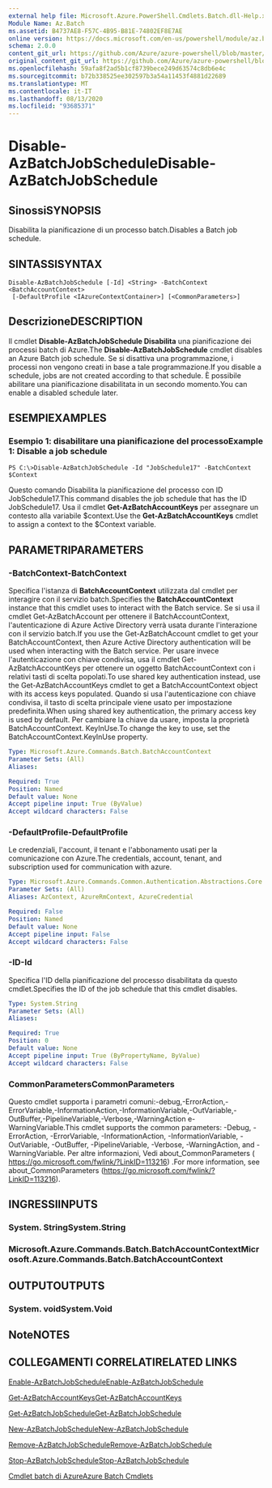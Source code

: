 ```yaml
---
external help file: Microsoft.Azure.PowerShell.Cmdlets.Batch.dll-Help.xml
Module Name: Az.Batch
ms.assetid: B4737AE8-F57C-4B95-B81E-74802EF8E7AE
online version: https://docs.microsoft.com/en-us/powershell/module/az.batch/disable-azbatchjobschedule
schema: 2.0.0
content_git_url: https://github.com/Azure/azure-powershell/blob/master/src/Batch/Batch/help/Disable-AzBatchJobSchedule.md
original_content_git_url: https://github.com/Azure/azure-powershell/blob/master/src/Batch/Batch/help/Disable-AzBatchJobSchedule.md
ms.openlocfilehash: 59afa8f2ad5b1cf8739bece249d63574c8db6e4c
ms.sourcegitcommit: b72b338525ee302597b3a54a11453f4881d22689
ms.translationtype: MT
ms.contentlocale: it-IT
ms.lasthandoff: 08/13/2020
ms.locfileid: "93685371"
---
```

# <span data-ttu-id="4c717-101">Disable-AzBatchJobSchedule</span><span class="sxs-lookup"><span data-stu-id="4c717-101">Disable-AzBatchJobSchedule</span></span>

## <span data-ttu-id="4c717-102">Sinossi</span><span class="sxs-lookup"><span data-stu-id="4c717-102">SYNOPSIS</span></span>
<span data-ttu-id="4c717-103">Disabilita la pianificazione di un processo batch.</span><span class="sxs-lookup"><span data-stu-id="4c717-103">Disables a Batch job schedule.</span></span>

## <span data-ttu-id="4c717-104">SINTASSI</span><span class="sxs-lookup"><span data-stu-id="4c717-104">SYNTAX</span></span>

```
Disable-AzBatchJobSchedule [-Id] <String> -BatchContext <BatchAccountContext>
 [-DefaultProfile <IAzureContextContainer>] [<CommonParameters>]
```

## <span data-ttu-id="4c717-105">Descrizione</span><span class="sxs-lookup"><span data-stu-id="4c717-105">DESCRIPTION</span></span>
<span data-ttu-id="4c717-106">Il cmdlet **Disable-AzBatchJobSchedule Disabilita** una pianificazione dei processi batch di Azure.</span><span class="sxs-lookup"><span data-stu-id="4c717-106">The **Disable-AzBatchJobSchedule** cmdlet disables an Azure Batch job schedule.</span></span>
<span data-ttu-id="4c717-107">Se si disattiva una programmazione, i processi non vengono creati in base a tale programmazione.</span><span class="sxs-lookup"><span data-stu-id="4c717-107">If you disable a schedule, jobs are not created according to that schedule.</span></span>
<span data-ttu-id="4c717-108">È possibile abilitare una pianificazione disabilitata in un secondo momento.</span><span class="sxs-lookup"><span data-stu-id="4c717-108">You can enable a disabled schedule later.</span></span>

## <span data-ttu-id="4c717-109">ESEMPI</span><span class="sxs-lookup"><span data-stu-id="4c717-109">EXAMPLES</span></span>

### <span data-ttu-id="4c717-110">Esempio 1: disabilitare una pianificazione del processo</span><span class="sxs-lookup"><span data-stu-id="4c717-110">Example 1: Disable a job schedule</span></span>
```
PS C:\>Disable-AzBatchJobSchedule -Id "JobSchedule17" -BatchContext $Context
```

<span data-ttu-id="4c717-111">Questo comando Disabilita la pianificazione del processo con ID JobSchedule17.</span><span class="sxs-lookup"><span data-stu-id="4c717-111">This command disables the job schedule that has the ID JobSchedule17.</span></span>
<span data-ttu-id="4c717-112">Usa il cmdlet **Get-AzBatchAccountKeys** per assegnare un contesto alla variabile $context.</span><span class="sxs-lookup"><span data-stu-id="4c717-112">Use the **Get-AzBatchAccountKeys** cmdlet to assign a context to the $Context variable.</span></span>

## <span data-ttu-id="4c717-113">PARAMETRI</span><span class="sxs-lookup"><span data-stu-id="4c717-113">PARAMETERS</span></span>

### <span data-ttu-id="4c717-114">-BatchContext</span><span class="sxs-lookup"><span data-stu-id="4c717-114">-BatchContext</span></span>
<span data-ttu-id="4c717-115">Specifica l'istanza di **BatchAccountContext** utilizzata dal cmdlet per interagire con il servizio batch.</span><span class="sxs-lookup"><span data-stu-id="4c717-115">Specifies the **BatchAccountContext** instance that this cmdlet uses to interact with the Batch service.</span></span>
<span data-ttu-id="4c717-116">Se si usa il cmdlet Get-AzBatchAccount per ottenere il BatchAccountContext, l'autenticazione di Azure Active Directory verrà usata durante l'interazione con il servizio batch.</span><span class="sxs-lookup"><span data-stu-id="4c717-116">If you use the Get-AzBatchAccount cmdlet to get your BatchAccountContext, then Azure Active Directory authentication will be used when interacting with the Batch service.</span></span> <span data-ttu-id="4c717-117">Per usare invece l'autenticazione con chiave condivisa, usa il cmdlet Get-AzBatchAccountKeys per ottenere un oggetto BatchAccountContext con i relativi tasti di scelta popolati.</span><span class="sxs-lookup"><span data-stu-id="4c717-117">To use shared key authentication instead, use the Get-AzBatchAccountKeys cmdlet to get a BatchAccountContext object with its access keys populated.</span></span> <span data-ttu-id="4c717-118">Quando si usa l'autenticazione con chiave condivisa, il tasto di scelta principale viene usato per impostazione predefinita.</span><span class="sxs-lookup"><span data-stu-id="4c717-118">When using shared key authentication, the primary access key is used by default.</span></span> <span data-ttu-id="4c717-119">Per cambiare la chiave da usare, imposta la proprietà BatchAccountContext. KeyInUse.</span><span class="sxs-lookup"><span data-stu-id="4c717-119">To change the key to use, set the BatchAccountContext.KeyInUse property.</span></span>

```yaml
Type: Microsoft.Azure.Commands.Batch.BatchAccountContext
Parameter Sets: (All)
Aliases:

Required: True
Position: Named
Default value: None
Accept pipeline input: True (ByValue)
Accept wildcard characters: False
```

### <span data-ttu-id="4c717-120">-DefaultProfile</span><span class="sxs-lookup"><span data-stu-id="4c717-120">-DefaultProfile</span></span>
<span data-ttu-id="4c717-121">Le credenziali, l'account, il tenant e l'abbonamento usati per la comunicazione con Azure.</span><span class="sxs-lookup"><span data-stu-id="4c717-121">The credentials, account, tenant, and subscription used for communication with azure.</span></span>

```yaml
Type: Microsoft.Azure.Commands.Common.Authentication.Abstractions.Core.IAzureContextContainer
Parameter Sets: (All)
Aliases: AzContext, AzureRmContext, AzureCredential

Required: False
Position: Named
Default value: None
Accept pipeline input: False
Accept wildcard characters: False
```

### <span data-ttu-id="4c717-122">-ID</span><span class="sxs-lookup"><span data-stu-id="4c717-122">-Id</span></span>
<span data-ttu-id="4c717-123">Specifica l'ID della pianificazione del processo disabilitata da questo cmdlet.</span><span class="sxs-lookup"><span data-stu-id="4c717-123">Specifies the ID of the job schedule that this cmdlet disables.</span></span>

```yaml
Type: System.String
Parameter Sets: (All)
Aliases:

Required: True
Position: 0
Default value: None
Accept pipeline input: True (ByPropertyName, ByValue)
Accept wildcard characters: False
```

### <span data-ttu-id="4c717-124">CommonParameters</span><span class="sxs-lookup"><span data-stu-id="4c717-124">CommonParameters</span></span>
<span data-ttu-id="4c717-125">Questo cmdlet supporta i parametri comuni:-debug,-ErrorAction,-ErrorVariable,-InformationAction,-InformationVariable,-OutVariable,-OutBuffer,-PipelineVariable,-Verbose,-WarningAction e-WarningVariable.</span><span class="sxs-lookup"><span data-stu-id="4c717-125">This cmdlet supports the common parameters: -Debug, -ErrorAction, -ErrorVariable, -InformationAction, -InformationVariable, -OutVariable, -OutBuffer, -PipelineVariable, -Verbose, -WarningAction, and -WarningVariable.</span></span> <span data-ttu-id="4c717-126">Per altre informazioni, Vedi about_CommonParameters ( https://go.microsoft.com/fwlink/?LinkID=113216) .</span><span class="sxs-lookup"><span data-stu-id="4c717-126">For more information, see about_CommonParameters (https://go.microsoft.com/fwlink/?LinkID=113216).</span></span>

## <span data-ttu-id="4c717-127">INGRESSI</span><span class="sxs-lookup"><span data-stu-id="4c717-127">INPUTS</span></span>

### <span data-ttu-id="4c717-128">System. String</span><span class="sxs-lookup"><span data-stu-id="4c717-128">System.String</span></span>

### <span data-ttu-id="4c717-129">Microsoft.Azure.Commands.Batch.BatchAccountContext</span><span class="sxs-lookup"><span data-stu-id="4c717-129">Microsoft.Azure.Commands.Batch.BatchAccountContext</span></span>

## <span data-ttu-id="4c717-130">OUTPUT</span><span class="sxs-lookup"><span data-stu-id="4c717-130">OUTPUTS</span></span>

### <span data-ttu-id="4c717-131">System. void</span><span class="sxs-lookup"><span data-stu-id="4c717-131">System.Void</span></span>

## <span data-ttu-id="4c717-132">Note</span><span class="sxs-lookup"><span data-stu-id="4c717-132">NOTES</span></span>

## <span data-ttu-id="4c717-133">COLLEGAMENTI CORRELATI</span><span class="sxs-lookup"><span data-stu-id="4c717-133">RELATED LINKS</span></span>

[<span data-ttu-id="4c717-134">Enable-AzBatchJobSchedule</span><span class="sxs-lookup"><span data-stu-id="4c717-134">Enable-AzBatchJobSchedule</span></span>](./Enable-AzBatchJobSchedule.md)

[<span data-ttu-id="4c717-135">Get-AzBatchAccountKeys</span><span class="sxs-lookup"><span data-stu-id="4c717-135">Get-AzBatchAccountKeys</span></span>](./Get-AzBatchAccountKey.md)

[<span data-ttu-id="4c717-136">Get-AzBatchJobSchedule</span><span class="sxs-lookup"><span data-stu-id="4c717-136">Get-AzBatchJobSchedule</span></span>](./Get-AzBatchJobSchedule.md)

[<span data-ttu-id="4c717-137">New-AzBatchJobSchedule</span><span class="sxs-lookup"><span data-stu-id="4c717-137">New-AzBatchJobSchedule</span></span>](./New-AzBatchJobSchedule.md)

[<span data-ttu-id="4c717-138">Remove-AzBatchJobSchedule</span><span class="sxs-lookup"><span data-stu-id="4c717-138">Remove-AzBatchJobSchedule</span></span>](./Remove-AzBatchJobSchedule.md)

[<span data-ttu-id="4c717-139">Stop-AzBatchJobSchedule</span><span class="sxs-lookup"><span data-stu-id="4c717-139">Stop-AzBatchJobSchedule</span></span>](./Stop-AzBatchJobSchedule.md)

[<span data-ttu-id="4c717-140">Cmdlet batch di Azure</span><span class="sxs-lookup"><span data-stu-id="4c717-140">Azure Batch Cmdlets</span></span>](/powershell/module/az.batch)


